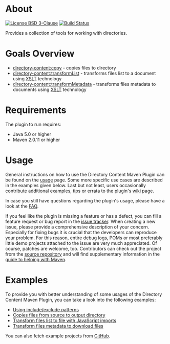 # About
[![License BSD 3-Clause](https://img.shields.io/badge/license-BSD%203--Clause-blue.svg)](http://directory-content-maven-plugin.projects.gabrys.biz/license.txt)
[![Build Status](https://travis-ci.org/gabrysbiz/directory-content-maven-plugin.svg?branch=master)](https://travis-ci.org/gabrysbiz/directory-content-maven-plugin)

Provides a collection of tools for working with directories.

# Goals Overview
* [directory-content:copy](http://directory-content-maven-plugin.projects.gabrys.biz/1.0.2/copy-mojo.html) - copies files to directory
* [directory-content:transformList](http://directory-content-maven-plugin.projects.gabrys.biz/1.0.2/transformList-mojo.html) - transforms files list to a document using [XSLT](http://www.w3.org/TR/xslt) technology
* [directory-content:transformMetadata](http://directory-content-maven-plugin.projects.gabrys.biz/1.0.2/transformMetadata-mojo.html) - transforms files metadata to documents using [XSLT](http://www.w3.org/TR/xslt) technology

# Requirements
The plugin to run requires:
* Java 5.0 or higher
* Maven 2.0.11 or higher

# Usage
General instructions on how to use the Directory Content Maven Plugin can be found on the [usage](http://directory-content-maven-plugin.projects.gabrys.biz/1.0.2/usage.html) page. Some more specific use cases are described in the examples given below. Last but not least, users occasionally contribute additional examples, tips or errata to the plugin's [wiki](https://github.com/gabrysbiz/directory-content-maven-plugin/wiki) page.

In case you still have questions regarding the plugin's usage, please have a look at the [FAQ](http://directory-content-maven-plugin.projects.gabrys.biz/1.0.2/faq.html).

If you feel like the plugin is missing a feature or has a defect, you can fill a feature request or bug report in the [issue tracker](http://directory-content-maven-plugin.projects.gabrys.biz/1.0.2/issue-tracking.html). When creating a new issue, please provide a comprehensive description of your concern. Especially for fixing bugs it is crucial that the developers can reproduce your problem. For this reason, entire debug logs, POMs or most preferably little demo projects attached to the issue are very much appreciated. Of course, patches are welcome, too. Contributors can check out the project from the [source repository](http://directory-content-maven-plugin.projects.gabrys.biz/1.0.2/source-repository.html) and will find supplementary information in the [guide to helping with Maven](http://maven.apache.org/guides/development/guide-helping.html).

# Examples
To provide you with better understanding of some usages of the Directory Content Maven Plugin, you can take a look into the following examples:
* [Using include/exclude patterns](http://directory-content-maven-plugin.projects.gabrys.biz/1.0.2/examples/patterns.html)
* [Copies files from source to output directory](http://directory-content-maven-plugin.projects.gabrys.biz/1.0.2/examples/copy.html)
* [Transform files list to file with JavaScript imports](http://directory-content-maven-plugin.projects.gabrys.biz/1.0.2/examples/transform-list.html)
* [Transform files metadata to download files](http://directory-content-maven-plugin.projects.gabrys.biz/1.0.2/examples/transform-metadata.html)

You can also fetch example projects from [GitHub](https://github.com/gabrysbiz/directory-content-maven-plugin-examples).